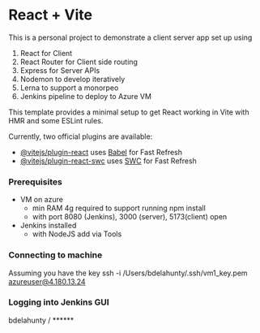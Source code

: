 # React + Vite

This is a personal project to demonstrate a client server app set up using

1. React for Client
1. React Router for Client side routing
1. Express for Server APIs
1. Nodemon to develop iteratively
1. Lerna to support a monorpeo
1. Jenkins pipeline to deploy to Azure VM

This template provides a minimal setup to get React working in Vite with HMR and some ESLint rules.

Currently, two official plugins are available:

- [@vitejs/plugin-react](https://github.com/vitejs/vite-plugin-react/blob/main/packages/plugin-react/README.md) uses [Babel](https://babeljs.io/) for Fast Refresh
- [@vitejs/plugin-react-swc](https://github.com/vitejs/vite-plugin-react-swc) uses [SWC](https://swc.rs/) for Fast Refresh


### Prerequisites
 - VM on azure 
   - min RAM 4g required to support running npm install
   - with port 8080 (Jenkins), 3000 (server), 5173(client) open
 - Jenkins installed
   - with NodeJS add via Tools

### Connecting to machine
Assuming you have the key
ssh -i /Users/bdelahunty/.ssh/vm1_key.pem azureuser@4.180.13.24

### Logging into Jenkins GUI
bdelahunty / ******